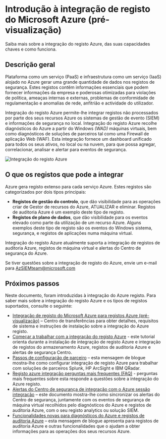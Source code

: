 <properties
   pageTitle="Introdução à integração de registo do Microsoft Azure | Microsoft Azure"
   description="Saiba mais sobre a integração do registo Azure, das suas capacidades chaves e como funciona."
   services="security"
   documentationCenter="na"
   authors="TomShinder"
   manager="MBaldwin"
   editor="TerryLanfear"/>

<tags
   ms.service="security"
   ms.devlang="na"
   ms.topic="article"
   ms.tgt_pltfrm="na"
   ms.workload="na"
   ms.date="08/24/2016"
   ms.author="TomSh"/>

# <a name="introduction-to-microsoft-azure-log-integration-preview"></a>Introdução à integração de registo do Microsoft Azure (pré-visualização)

Saiba mais sobre a integração do registo Azure, das suas capacidades chaves e como funciona.

## <a name="overview"></a>Descrição geral

Plataforma como um serviço (PaaS) e infraestrutura como um serviço (IaaS) alojado no Azure gerar uma grande quantidade de dados nos registos de segurança. Estes registos contêm informações essenciais que podem fornecer informações da empresa e poderosas otimizadas para violações de política, ameaças internas e externas, problemas de conformidade de regulamentação e anomalias de rede, anfitrião e actividade do utilizador.

Integração do registo Azure permite-lhe integrar registos não processados por parte dos seus recursos Azure os sistemas de gestão de evento (SIEM) e informações de segurança no local. Integração do registo Azure recolhe diagnósticos do Azure a partir do Windows *(WAD)* máquinas virtuais, bem como diagnósticos de soluções de parceiros tal como uma Firewall de aplicação Web (WAF). Esta integração fornece um dashboard unificado para todos os seus ativos, no local ou na nuvem, para que possa agregar, correlacionar, analisar e alertar para eventos de segurança.

![Integração do registo Azure][1]

## <a name="what-logs-can-i-integrate"></a>O que os registos que pode a integrar

Azure gera registo extenso para cada serviço Azure. Estes registos são categorizados por dois tipos principais:

- **Registos de gestão do controlo**, que dão visibilidade para as operações criar de Gestor de recursos do Azure, ATUALIZAR e eliminar. Registos de auditoria Azure é um exemplo deste tipo de registo.
- **Registos de plano de dados**, que dão visibilidade para os eventos elevado como parte da utilização de um recurso Azure. Alguns exemplos deste tipo de registo são os eventos do Windows sistema, segurança, e registos de aplicações numa máquina virtual.

Integração do registo Azure atualmente suporta a integração de registos de auditoria Azure, registos de máquina virtual e alertas do Centro de segurança do Azure.

Se tiver questões sobre a integração de registo do Azure, envie um e-mail para [AzSIEMteam@microsoft.com](mailto:AzSIEMteam@microsoft.com)

## <a name="next-steps"></a>Próximos passos

Neste documento, foram introduzidas à integração do Azure registo. Para saber mais sobre a integração do registo Azure e os tipos de registos suportados, consulte o seguinte:

- [Integração de registo do Microsoft Azure para registos Azure (pré-visualização)](https://www.microsoft.com/download/details.aspx?id=53324) – Centro de transferências para obter detalhes, requisitos de sistema e instruções de instalação sobre a integração do Azure registo.
- [Começar a trabalhar com a integração do registo Azure](security-azure-log-integration-get-started.md) - este tutorial orienta durante a instalação de integração de registo Azure e integração de registos do armazenamento Azure, registos de auditoria Azure e alertas de segurança Centro.
- [Passos de configuração de parceiro](https://blogs.msdn.microsoft.com/azuresecurity/2016/08/23/azure-log-siem-configuration-steps/) – esta mensagem de blogue mostra-lhe como configurar integração de registo Azure para trabalhar com soluções de parceiros Splunk, HP ArcSight e IBM QRadar.
- [Registo azure integração perguntas mais frequentes (FAQ)](security-azure-log-integration-faq.md) - perguntas mais frequentes sobre esta responde a questões sobre a integração do Azure registo.
- [Alertas do Centro de segurança de integração com o Azure sessão integração](../security-center/security-center-integrating-alerts-with-log-integration.md) – este documento mostra-lhe como sincronizar os alertas do Centro de segurança, juntamente com os eventos de segurança de máquina virtual recolhidos pelo diagnósticos do Azure e registos de auditoria Azure, com o seu registo analytics ou solução SIEM.
- [Funcionalidades novas para diagnósticos do Azure e registos de auditoria Azure](https://azure.microsoft.com/blog/new-features-for-azure-diagnostics-and-azure-audit-logs/) – esta mensagem de blogue apresenta para registos de auditoria Azure e outras funcionalidades que o ajudam a obter informações para as operações dos seus recursos Azure.

<!--Image references-->
[1]: ./media/security-azure-log-integration-overview/azure-log-integration.png
